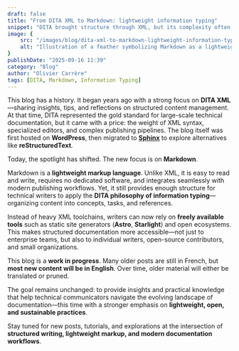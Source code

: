 ```yaml
---
draft: false
title: "From DITA XML to Markdown: lightweight information typing"
snippet: "DITA brought structure through XML, but its complexity often felt heavy. Markdown offers a lightweight alternative where technical writers can still apply DITA’s information typing principles—using open, freely available tools and without the XML overhead."
image: {
    src: "/images/blog/dita-xml-to-markdown-lightweight-information-typing.webp",
    alt: "Illustration of a feather symbolizing Markdown as a lightweight alternative to DITA XML"
}
publishDate: "2025-09-16 11:39"
category: "Blog"
author: "Olivier Carrère"
tags: [DITA, Markdown, Information Typing]
---
```


This blog has a history. It began years ago with a strong focus on **DITA XML**—sharing insights, tips, and reflections on structured content management. At that time, DITA represented the gold standard for large-scale technical documentation, but it came with a price: the weight of XML syntax, specialized editors, and complex publishing pipelines. The blog itself was first hosted on **WordPress**, then migrated to [**Sphinx**](https://docs.redaction-technique.org/) to explore alternatives like **reStructuredText**.

Today, the spotlight has shifted. The new focus is on **Markdown**.  

Markdown is a **lightweight markup language**. Unlike XML, it is easy to read and write, requires no dedicated software, and integrates seamlessly with modern publishing workflows. Yet, it still provides enough structure for technical writers to apply the **DITA philosophy of information typing**—organizing content into concepts, tasks, and references.  

Instead of heavy XML toolchains, writers can now rely on **freely available tools** such as static site generators (**Astro**, **Starlight**) and open ecosystems. This makes structured documentation more accessible—not just to enterprise teams, but also to individual writers, open-source contributors, and small organizations.

This blog is a **work in progress**. Many older posts are still in French, but **most new content will be in English**. Over time, older material will either be translated or pruned.

The goal remains unchanged: to provide insights and practical knowledge that help technical communicators navigate the evolving landscape of documentation—this time with a stronger emphasis on **lightweight, open, and sustainable practices**.

Stay tuned for new posts, tutorials, and explorations at the intersection of **structured writing, lightweight markup, and modern documentation workflows**.

